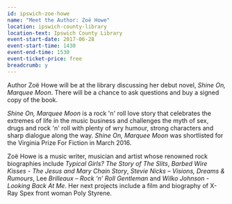 ```yaml
---
id: ipswich-zoe-howe
name: "Meet the Author: Zoë Howe"
location: ipswich-county-library
location-text: Ipswich County Library
event-start-date: 2017-06-28
event-start-time: 1430
event-end-time: 1530
event-ticket-price: free
breadcrumb: y
---
```


Author Zoë Howe will be at the library discussing her debut novel, <cite>Shine On, Marquee Moon</cite>. There will be a chance to ask questions and buy a signed copy of the book.

<cite>Shine On, Marquee Moon</cite> is a rock 'n' roll love story that celebrates the extremes of life in the music business and challenges the myth of sex, drugs and rock 'n' roll with plenty of wry humour, strong characters and sharp dialogue along the way. <cite>Shine On, Marquee Moon</cite> was shortlisted for the Virginia Prize For Fiction in March 2016.

Zoë Howe is a music writer, musician and artist whose renowned rock biographies include <cite>Typical Girls? The Story of The Slits</cite>, <cite>Barbed Wire Kisses - The Jesus and Mary Chain Story</cite>, <cite>Stevie Nicks – Visions, Dreams & Rumours</cite>, Lee <cite>Brilleaux – Rock ‘n’ Roll Gentleman</cite> and <cite>Wilko Johnson - Looking Back At Me</cite>. Her next projects include a film and biography of X-Ray Spex front woman Poly Styrene.
